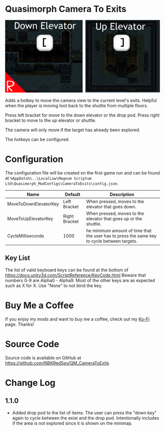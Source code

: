 # Quasimorph Camera To Exits

![thumbnail icon](media/thumbnail.png)

Adds a hotkey to move the camera view to the current level's exits.  Helpful when the player is moving loot back to the shuttle from multiple floors.

Press left bracket for move to the down elevator or the drop pod.  Press right bracket to move to the up elevator or shuttle.

The camera will only move if the target has already been explored.

The hotkeys can be configured.

# Configuration

The configuration file will be created on the first game run and can be found at `%AppData%\..\LocalLow\Magnum Scriptum Ltd\Quasimorph_ModConfigs\CameraToExits\config.json`.

|Name|Default|Description|
|--|--|--|
|MoveToDownElevatorKey|Left Bracket|When pressed, moves to the elevator that goes down.|
|MoveToUpElevatorKey|Right Bracket|When pressed, moves to the elevator that goes up or the shuttle.|
|CycleMilliseconds|1000|he minimum amount of time that the user has to press the same key to cycle between targets.|

## Key List
The list of valid keyboard keys can be found  at the bottom of https://docs.unity3d.com/ScriptReference/KeyCode.html
Beware that numbers 0-9 are Alpha0 - Alpha9.  Most of the other keys are as expected such as X for X.
Use "None" to not bind the key.

# Buy Me a Coffee
If you enjoy my mods and want to buy me a coffee, check out my [Ko-Fi](https://ko-fi.com/nbkredspy71915) page.
Thanks!

# Source Code
Source code is available on GitHub at https://github.com/NBKRedSpy/QM_CameraToExits

# Change Log

## 1.1.0 
* Added drop pod to the list of items.  The user can press the "down key" again to cycle between the exist and the drop pod.  Intentionally includes if the area is not explored since it is shown on the minimap.

